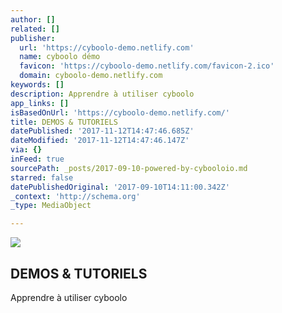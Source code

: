 ```yaml
---
author: []
related: []
publisher:
  url: 'https://cyboolo-demo.netlify.com'
  name: cyboolo démo
  favicon: 'https://cyboolo-demo.netlify.com/favicon-2.ico'
  domain: cyboolo-demo.netlify.com
keywords: []
description: Apprendre à utiliser cyboolo
app_links: []
isBasedOnUrl: 'https://cyboolo-demo.netlify.com/'
title: DEMOS & TUTORIELS
datePublished: '2017-11-12T14:47:46.685Z'
dateModified: '2017-11-12T14:47:46.147Z'
via: {}
inFeed: true
sourcePath: _posts/2017-09-10-powered-by-cybooloio.md
starred: false
datePublishedOriginal: '2017-09-10T14:11:00.342Z'
_context: 'http://schema.org'
_type: MediaObject

---
```

<article style=""><img src="https://imgflo.herokuapp.com/graph/2b2431f8e7ba7b0/88b87fbe6e1c249a809d31b60e541170/croprotate.png?cropheight=386&amp;cropwidth=386&amp;degrees=0&amp;input=https%3A%2F%2Fd33wubrfki0l68.cloudfront.net%2Fbf85c1a199f96cda9b9983d0dce9e30dd9f6708c%2F65073%2Fassets%2Fimg%2Fcyboolo_mark.png&amp;x=7&amp;y=7" /><h1>DEMOS &amp; TUTORIELS</h1><p>Apprendre à utiliser cyboolo</p></article>